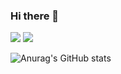 ### Hi there 👋
<a href="" target="_blank"><img src="https://img.shields.io/badge/swift-FC8019?style=flat&logo=Swift&logoColor=F05138"/></a>
<a href="" target="_blank"><img src="https://img.shields.io/badge/uikit-FFFFFF?style=plastic&logo=UIkit&logoColor=2396F3"/></a>

![Anurag's GitHub stats](https://github-readme-stats.vercel.app/api?username=dodiforth&show_icons=true&theme=radical)


<!--
**dodiforth/dodiforth** is a ✨ _special_ ✨ repository because its `README.md` (this file) appears on your GitHub profile.

Here are some ideas to get you started:

- 🔭 I’m currently working on ...
- 🌱 I’m currently learning ...
- 👯 I’m looking to collaborate on ...
- 🤔 I’m looking for help with ...
- 💬 Ask me about ...
- 📫 How to reach me: ...
- 😄 Pronouns: ...
- ⚡ Fun fact: ...
-->
